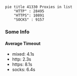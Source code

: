 
```mermaid
pie title 41330 Proxies in list
    "HTTP" : 28495
    "HTTPS": 10891
    "SOCKS" : 9157
```

### Some Info
#### Average Timeout

- mixed: 4.1s
- http: 2.3s
- https: 8.1s
- socks: 6.4s